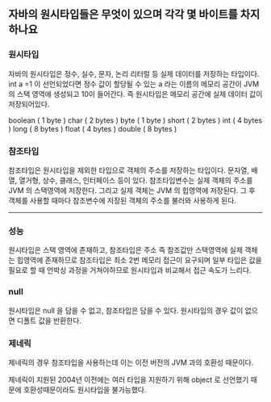 ## 자바의 원시타입들은 무엇이 있으며 각각 몇 바이트를 차지하나요
### 원시타입
자바의 원시타입은 정수, 실수, 문자, 논리 리터럴 등 실제 데이터를 저장하는 타입이다.
int a =1 이 선언되었다면 정수 값이 할당될 수 있는 a 라는 이름의 메모리 공간이 JVM 의 스택 영역에 생성되고 10이 들어간다. 즉 원시타입은 메모리 공간에 실제 데이터 값이 저장되어있다.

boolean ( 1 byte ) char ( 2 bytes ) byte ( 1 byte ) short ( 2 bytes ) int ( 4 bytes ) long ( 8 bytes ) float ( 4 bytes ) double ( 8 bytes )

### 참조타입
참조타입은 원시타입을 제외한 타입으로 객체의 주소를 저장하는 타입이다. 문자열, 배열, 열거형, 상수, 클래스, 인터페이스 등이 있다. 참조타입변수는 실제 객체의 주소를 JVM 의 스택영역에 저장한다. 그리고 실제 객체는 JVM 의 힙영역에 저장된다. 그 후 객체를 사용할 때마다 참조변수에 저장된 객체의 주소를 불러와 사용하게 된다.

---
### 성능

원시타입은 스택 영역에 존재하고, 참조타입은 주소 즉 참조값만 스택영역에 실제 객체는 힙영역에 존재하므로 참조타입은 최소 2번 메모리 접근이 요구되며 일부 타입은 값을 필요로 할 때 언박싱 과정을 거쳐야하므로 원시타입과 비교해서 접근 속도가 느리다.

### null

원시타입은 null 을 담을 수 없고, 참조타입은 담을 수 있다. 원시타입의 경우 값이 없으면 디폴트 값을 반환한다.

### 제네릭

제네릭의 경우 참조타입을 사용하는데 이는 이전 버전의 JVM 과의 호환성 때문이다.

제네릭이 지원된 2004년 이전에는 여러 타입을 지원하기 위해 object 로 선언했기 때문에 호환성때문이라도 원시타입을 불가능했다.
